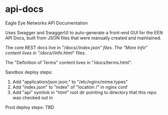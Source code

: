 api-docs
========

Eagle Eye Networks API Documentation

Uses Swagger and SwaggerUI to auto-generate a front-end GUI for the EEN API Docs, built from JSON files that were manually created and maintained.

The core REST docs live in "/docs/*/index.json" files.  The "More Info" content lives in "/docs/*/info.html" files.

The "Definition of Terms" content lives in "/docs/terms.html".

Sandbox deploy steps:

1. Add "application/json json;" to "/etc/nginx/mime.types"
1. Add "index.json" to "index" of "location /" in nginx conf
1. Add "api" symlink in "html" root dir pointing to directory that this repo was checked out in

Prod deploy steps: TBD